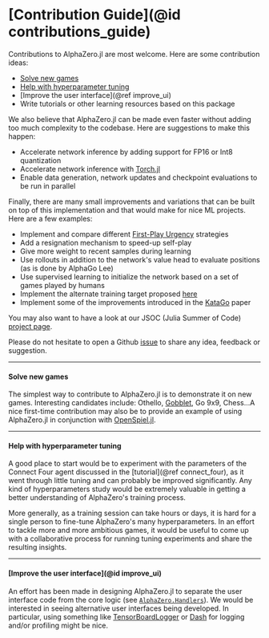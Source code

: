 # [Contribution Guide](@id contributions_guide)

Contributions to AlphaZero.jl are most welcome. Here are some contribution
ideas:

  - [Solve new games](@ref)
  - [Help with hyperparameter tuning](@ref)
  - [Improve the user interface](@ref improve_ui)
  - Write tutorials or other learning resources based on this package

We also believe that AlphaZero.jl can be made even faster
without adding too much complexity to the codebase.
Here are suggestions to make this happen:
  - Accelerate network inference by adding support for FP16 or Int8 quantization
  - Accelerate network inference with [Torch.jl](https://github.com/FluxML/Torch.jl)
  - Enable data generation, network updates and checkpoint evaluations
    to be run in parallel

Finally, there are many small improvements and variations that
can be built on top of this implementation and that would make for nice
ML projects. Here are a few examples:

  - Implement and compare different [First-Play Urgency](https://lczero.org/play/flags/) strategies
  - Add a resignation mechanism to speed-up self-play
  - Give more weight to recent samples during learning
  - Use rollouts in addition to the network's value head to evaluate positions
    (as is done by AlphaGo Lee)
  - Use supervised learning to initialize the network based on a set of games
    played by humans
  - Implement the alternate training target proposed [here](https://medium.com/oracledevs/lessons-from-alphazero-part-4-improving-the-training-target-6efba2e71628)
  - Implement some of the improvements introduced in the [KataGo](https://arxiv.org/pdf/1902.10565.pdf) paper


You may also want to have a look at our JSOC (Julia Summer of
Code) [project page](https://julialang.org/jsoc/gsoc/flux/#alphazerojl).

Please do not hesitate to open a Github
[issue](https://github.com/jonathan-laurent/AlphaZero.jl/issues) to share
any idea, feedback or suggestion.

---

#### Solve new games

The simplest way to contribute to AlphaZero.jl is to demonstrate it on
new games. Interesting candidates include:
Othello, [Gobblet](https://en.wikipedia.org/wiki/Gobblet), Go 9x9, Chess...A nice first-time contribution may also be to provide an example of using AlphaZero.jl in conjunction with [OpenSpiel.jl](https://openspiel.readthedocs.io/en/latest/julia.html).

---

#### Help with hyperparameter tuning

A good place to start would be to experiment with the parameters of
the Connect Four agent discussed in the [tutorial](@ref connect_four),
as it went through little tuning and can probably be improved
significantly. Any kind of hyperparameters study would be extremely valuable
in getting a better understanding of AlphaZero's training process.

More generally, as a training session can take hours or days,
it is hard for a single person to fine-tune AlphaZero's many hyperparameters.
In an effort to tackle more and more ambitious games, it would be useful to
come up with a collaborative process for running tuning experiments and share
the resulting insights.

---

#### [Improve the user interface](@id improve_ui)

An effort has been made in designing AlphaZero.jl to separate the user interface code from
the core logic (see [`AlphaZero.Handlers`](@ref)). We would be interested in seeing
alternative user interfaces being developed. In particular, using something like
[TensorBoardLogger](https://github.com/PhilipVinc/TensorBoardLogger.jl) or
[Dash](https://github.com/plotly/Dash.jl) for logging and/or profiling might be nice.
